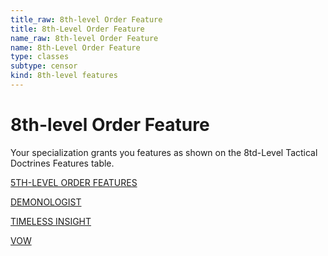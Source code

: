 ```yaml
---
title_raw: 8th-level Order Feature
title: 8th-Level Order Feature
name_raw: 8th-level Order Feature
name: 8th-Level Order Feature
type: classes
subtype: censor
kind: 8th-level features
---
```


# 8th-level Order Feature

Your specialization grants you features as shown on the 8td-Level Tactical Doctrines Features table.

[5TH-LEVEL ORDER FEATURES](./5th-Level%20Order%20Features.md)

[DEMONOLOGIST](./Demonologist.md)

[TIMELESS INSIGHT](./Timeless%20Insight.md)

[VOW](./Vow.md)
